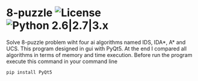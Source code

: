 # 8-puzzle ![License](https://img.shields.io/badge/license-GPLv2-green.svg) ![Python 2.6|2.7|3.x](https://img.shields.io/badge/python-3.x-blue.svg)
Solve 8-puzzle problem wiht four ai algorithms named IDS, IDA*, A* and UCS.
This program designed in gui with PyQt5. At the end I compared all algorithms in terms of memory and time execution.
Before run the program execute this command in your command line 
```
pip install PyQt5
```

